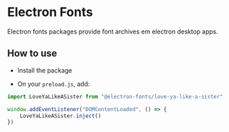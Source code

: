 # Electron Fonts

Electron fonts packages provide font archives em electron desktop apps.

## How to use

* Install the package

* On your `preload.js`, add:

```ts
import LoveYaLikeASister from "@electron-fonts/love-ya-like-a-sister"

window.addEventListener("DOMContentLoaded", () => {
    LoveYaLikeASister.inject()
})
```